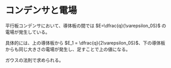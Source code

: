 # コンデンサと電場

平行板コンデンサにおいて、導体板の間では $E=\dfrac{q}{\varepsilon_0S}$ の電場が発生している。

具体的には、上の導体板から $E_1 = \dfrac{q}{2\varepsilon_0S}$、下の導体板からも同じ大きさの電場が発生し、足すことで上の値になる。

ガウスの法則で求められる。

